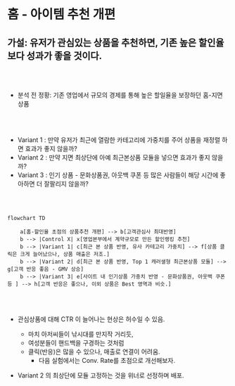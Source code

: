 # 홈 - 아이템 추천 개편

## 가설: 유저가 관심있는 상품을 추천하면, 기존 높은 할인율보다 성과가 좋을 것이다.

<br><br>

* 분석 전 정황: 기존 영업에서 규모의 경제를 통해 높은 할일율을 보장하던 홈-지면 상품

<br><br>

* Variant 1 : 만약 유저가 최근에 열람한 카테고리에 가중치를 주어 상품을 재정렬 하면 효과가 좋지 않을까?
* Variant 2 : 만약 지면 최상단에 아예 최근본상품 모듈을 넣으면 효과가 좋지 않을까? 
* Variant 3 : 인기 상품 - 문화상품권, 아웃백 쿠폰 등 많은 사람들이 해당 시간에 좋아하면 더 잘팔리지 않을까?

<br><br>

```mermaid
flowchart TD

    a[홈-할인율 초점의 상품추천 개편] --> b[고객관심사 최대반영]
    b --> |Control X| x[영업본부에서 계약규모로 만든 할인랭킹 추천]
    b --> |Variant 1| c[최근 본 상품 반영, 유사 카테고리 가중치] --> f[상품 클릭은 크게 늘어났으나, 상품 매출은 저조.]
    b --> |Variant 2| d[최근 본 상품 반영, Top 1 캐러샐형 최근본상품 모듈] --> g[고객 반응 좋음 - GMV 상승]
    b --> |Variant 3| e[사이트 내 인기상품 가중치 반영 - 문화상품권, 아웃백 쿠폰 등 ] --> h[고객 반응은 좋으나, 이외 상품은 Best 영역과 비슷.]

```
<br><br>

* 관심상품에 대해 CTR 이 늘어나는 현상은 허수일 수 있음.
  * 마치 아저씨들이 낚시대를 만지작 거리듯,
  * 여성분들이 핸드백을 구경하는 것처럼
  * 클릭(반응)은 많을 수 있으나, 매출로 연결이 어려움.
    * 다음 실험에서는 Conv. Rate를 초점으로 개선해보자.

* Variant 2 의 최상단에 모듈 고정하는 것을 위너로 선정하며 배포.